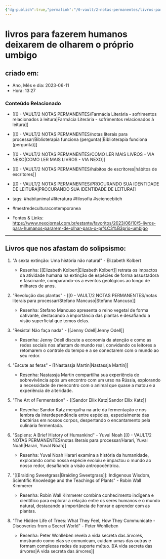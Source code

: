 ```yaml
---
{"dg-publish":true,"permalink":"/0-vault/2-notas-permanentes/livros-para-fazerem-humanos-deixarem-de-olharem-o-proprio-umbigo/","tags":["permanente","habitanimal","literatura","filosofia","sciencebitch","mestredeculturacontemporanea"],"dgHomeLink":true,"dgShowLocalGraph":true,"dgShowFileTree":true,"dgEnableSearch":true,"noteIcon":""}
---
```


# livros para fazerem humanos deixarem de olharem o próprio umbigo

## criado em: 
-  Ano, Mês e dia: 2023-06-11
- Hora: 13:27

### Conteúdo Relacionado

- [[0 - VAULT/2 NOTAS PERMANENTES/Farmácia Literária - sofrimentos relacionados à leitura\|Farmácia Literária - sofrimentos relacionados à leitura]]
- [[0 - VAULT/2 NOTAS PERMANENTES/notas literais para processar/Biblioterapia funciona (pergunta)\|Biblioterapia funciona (pergunta)]]
- [[0 - VAULT/2 NOTAS PERMANENTES/COMO LER MAIS LIVROS - VIA NEXO\|COMO LER MAIS LIVROS - VIA NEXO]]
- [[0 - VAULT/2 NOTAS PERMANENTES/hábitos de escritores\|hábitos de escritores]]
- [[0 - VAULT/2 NOTAS PERMANENTES/PROCURANDO SUA IDENTIDADE DE LEITURA\|PROCURANDO SUA IDENTIDADE DE LEITURA]]
- tags: #habitanimal #literatura #filosofia #sciencebitch 
- #mestredeculturacontemporanea 

- Fontes & Links: https://www.nexojornal.com.br/estante/favoritos/2023/06/10/5-livros-para-humanos-pararem-de-olhar-para-o-pr%C3%B3prio-umbigo
---

## Livros que nos afastam do solipsismo:

1. "A sexta extinção: Uma história não natural" - Elizabeth Kolbert
   - Resenha: [[Elizabeth Kolbert\|Elizabeth Kolbert]] retrata os impactos da atividade humana na extinção de espécies de forma assustadora e fascinante, comparando-os a eventos geológicos ao longo de milhares de anos.

2. "Revolução das plantas" - [[0 - VAULT/2 NOTAS PERMANENTES/notas literais para processar/Stefano Mancuso\|Stefano Mancuso]]
   - Resenha: Stefano Mancuso apresenta o reino vegetal de forma cativante, destacando a importância das plantas e desafiando a visão superficial que temos delas.

3. "Resista! Não faça nada" - [[Jenny Odell\|Jenny Odell]]
   - Resenha: Jenny Odell discute a economia da atenção e como as redes sociais nos afastam do mundo real, convidando os leitores a retomarem o controle do tempo e a se conectarem com o mundo ao seu redor.

4. "Escute as feras" - [[Nastassja Martin\|Nastassja Martin]]
   - Resenha: Nastassja Martin compartilha sua experiência de sobrevivência após um encontro com um urso na Rússia, explorando a necessidade de reencontro com o animal que quase a matou e a experiência de alteridade.

5. "The Art of Fermentation" - [[Sandor Ellix Katz\|Sandor Ellix Katz]]
   - Resenha: Sandor Katz mergulha na arte da fermentação e nos lembra da interdependência entre espécies, especialmente das bactérias em nossos corpos, despertando o encantamento pela culinária fermentada.

6. "Sapiens: A Brief History of Humankind" - Yuval Noah [[0 - VAULT/2 NOTAS PERMANENTES/notas literais para processar/Harari, Yuval Noah\|Harari, Yuval Noah]]
   - Resenha: Yuval Noah Harari examina a história da humanidade, explorando como nossa espécie evoluiu e impactou o mundo ao nosso redor, desafiando a visão antropocêntrica.

7. "[[Braiding Sweetgrass\|Braiding Sweetgrass]]: Indigenous Wisdom, Scientific Knowledge and the Teachings of Plants" - Robin Wall Kimmerer
   - Resenha: Robin Wall Kimmerer combina conhecimento indígena e científico para explorar a relação entre os seres humanos e o mundo natural, destacando a importância de honrar e aprender com as plantas.

8. "The Hidden Life of Trees: What They Feel, How They Communicate - Discoveries from a Secret World" - Peter Wohlleben
   - Resenha: Peter Wohlleben revela a vida secreta das árvores, mostrando como elas se comunicam, cuidam umas das outras e formam complexas redes de suporte mútuo. [[A vida secreta das árvores\|A vida secreta das árvores]]
